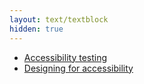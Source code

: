 ```yaml
---
layout: text/textblock
hidden: true
---
```

- [Accessibility testing](https://www.w3.org/wiki/Accessibility_testing)
- [Designing for accessibility](https://education.nsw.gov.au/gef/media/documents/Home_Office_AC_posters.pdf)
